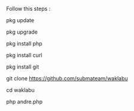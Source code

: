 Follow this steps :

pkg update

pkg upgrade

pkg install php

pkg install curl

pkg install git

git clone https://github.com/submateam/waklabu

cd waklabu


php andre.php
